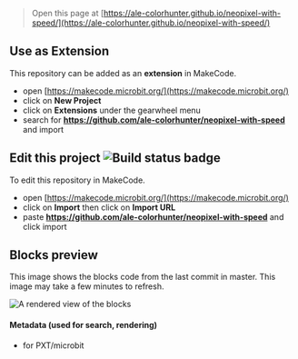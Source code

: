 
> Open this page at [https://ale-colorhunter.github.io/neopixel-with-speed/](https://ale-colorhunter.github.io/neopixel-with-speed/)

## Use as Extension

This repository can be added as an **extension** in MakeCode.

* open [https://makecode.microbit.org/](https://makecode.microbit.org/)
* click on **New Project**
* click on **Extensions** under the gearwheel menu
* search for **https://github.com/ale-colorhunter/neopixel-with-speed** and import

## Edit this project ![Build status badge](https://github.com/ale-colorhunter/neopixel-with-speed/workflows/MakeCode/badge.svg)

To edit this repository in MakeCode.

* open [https://makecode.microbit.org/](https://makecode.microbit.org/)
* click on **Import** then click on **Import URL**
* paste **https://github.com/ale-colorhunter/neopixel-with-speed** and click import

## Blocks preview

This image shows the blocks code from the last commit in master.
This image may take a few minutes to refresh.

![A rendered view of the blocks](https://github.com/ale-colorhunter/neopixel-with-speed/raw/master/.github/makecode/blocks.png)

#### Metadata (used for search, rendering)

* for PXT/microbit
<script src="https://makecode.com/gh-pages-embed.js"></script><script>makeCodeRender("{{ site.makecode.home_url }}", "{{ site.github.owner_name }}/{{ site.github.repository_name }}");</script>
